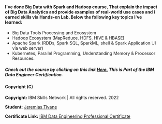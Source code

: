 #### I've done Big Data with Spark and Hadoop course, That explain the impact of Big Data Analytics and provide examples of real-world use cases and i earned skills via Hands-on Lab. Below the following key topics I've learned:

 - Big Data Tools Processing and Ecosystem
 - Hadoop Ecosystem (MapReduce, HDFS, HIVE & HBASE)
 - Apache Spark (RDDs,  Spark SQL, SparkML, shell & Spark Application UI via web server)
 - Kubernetes, Parallel Programming, Understanding Memory & Processor Resources.

##### Check out the course by clicking on this link [Here.](https://www.coursera.org/learn/introduction-to-big-data-with-spark-hadoop/) This is Part of the IBM Data Engineer Certification.

#### Copyright (C)

**Copyright:**  IBM Skills Network | All rights reserved. 2022

**Student:** [Jeremias Tivane](https://www.linkedin.com/in/jeremiastivane/)

**Certificate Link:** [IBM Data Engineering Professional Certificate](https://www.coursera.org/professional-certificates/ibm-data-engineer)

